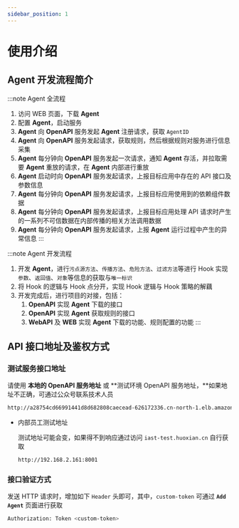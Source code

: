```yaml
---
sidebar_position: 1
---
```


# 使用介绍
## Agent 开发流程简介

:::note Agent 全流程
1.  访问 WEB 页面，下载 **Agent**
2.  配置 **Agent**，启动服务
3.  **Agent** 向 **OpenAPI** 服务发起 **Agent** 注册请求，获取 `AgentID`
4.  **Agent** 向 **OpenAPI** 服务发起请求，获取规则，然后根据规则对服务进行信息采集
5.  **Agent** 每分钟向 **OpenAPI** 服务发起一次请求，通知 **Agent** 存活，并拉取需要 **Agent** 重放的请求，在 **Agent** 内部进行重放
6.  **Agent** 启动时向 **OpenAPI** 服务发起请求，上报目标应用中存在的 API 接口及参数信息
7.  **Agent** 每分钟向 **OpenAPI** 服务发起请求，上报目标应用使用到的依赖组件数据
8.  **Agent** 每分钟向 **OpenAPI** 服务发起请求，上报目标应用处理 API 请求时产生的一系列不可信数据在内部传播的相关方法调用数据
9.  **Agent** 每分钟向 **OpenAPI** 服务发起请求，上报 **Agent** 运行过程中产生的异常信息
:::

:::note Agent 开发流程
1.  开发 **Agent**，进行`污点源方法`、`传播方法`、`危险方法`、`过滤方法`等进行 Hook 实现`参数`、`返回值`、`对象`等信息的获取与`唯一标识`
2.  将 Hook 的逻辑与 Hook 点分开，实现 Hook 逻辑与 Hook 策略的解藕
3.  开发完成后，进行项目的对接，包括：
    1.  **OpenAPI** 实现 **Agent** 下载的接口
    2.  **OpenAPI** 实现 **Agent** 获取规则的接口
    3.  **WebAPI** 及 **WEB** 实现 **Agent** 下载的功能、规则配置的功能
:::


## API 接口地址及鉴权方式
### 测试服务接口地址

请使用 **本地的 OpenAPI 服务地址** 或 **测试环境 OpenAPI 服务地址，**如果地址不正确，可通过公众号联系技术人员

```bash
http://a28754cd66991441d8d682808caecead-626172336.cn-north-1.elb.amazonaws.com.cn:8000  
```

* 内部员工测试地址

    测试地址可能会变，如果得不到响应通过访问 `iast-test.huoxian.cn` 自行获取

    ```bash
    http://192.168.2.161:8001
    ```

### 接口验证方式

发送 HTTP 请求时，增加如下 `Header` 头即可，其中，`custom-token` 可通过 **`Add Agent`** 页面进行获取

```bash
Authorization: Token <custom-token>
```
